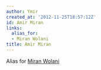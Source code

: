 ```yaml
---
author: Ymir
created_at: '2012-11-25T18:57:12Z'
id: Amir Miran
links:
  alias_for:
  - Miran Wolani
title: Amir Miran
---
```


Alias for [Miran Wolani]

  [Miran Wolani]: Miran_Wolani